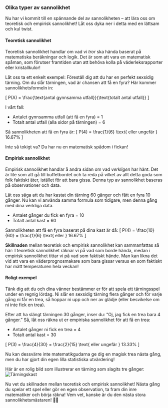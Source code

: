 ### Olika typer av sannolikhet

Nu har vi kommit till en spännande del av sannolikheten – att lära oss om teoretisk och empirisk sannolikhet! Låt oss dyka ner i detta med en lättsam och kul twist. 

#### Teoretisk sannolikhet

Teoretisk sannolikhet handlar om vad vi *tror* ska hända baserat på matematiska beräkningar och logik. Det är som att vara en matematisk spåman, som förutser framtiden utan att behöva kolla på väderleksrapporter eller kristallkulor!

Låt oss ta ett enkelt exempel: Föreställ dig att du har en perfekt sexsidig tärning. Om du slår tärningen, vad är chansen att få en fyra? Här kommer sannolikhetsformeln in: 

\[
P(A) = \frac{\text{antal gynnsamma utfall}}{\text{totalt antal utfall}}
\]

I vårt fall:
- Antalet gynnsamma utfall (att få en fyra) = 1
- Totalt antal utfall (alla sidor på tärningen) = 6

Så sannolikheten att få en fyra är:
\[
P(4) = \frac{1}{6} \text{ eller ungefär } 16.67\%
\]

Inte så tokigt va? Du har nu en matematisk spådom i fickan!

#### Empirisk sannolikhet

Empirisk sannolikhet handlar å andra sidan om vad *verkligen* har hänt. Det är lite som att gå till buffetbordet och ta reda på vilket av allt detta goda som folk faktiskt äter, istället för att bara gissa. Denna typ av sannolikhet baseras på observationer och data.

Låt oss säga att du har kastat din tärning 60 gånger och fått en fyra 10 gånger. Nu kan vi använda samma formula som tidigare, men denna gång med dina verkliga data.

- Antalet gånger du fick en fyra = 10
- Totalt antal kast = 60

Sannolikheten att få en fyra baserat på dina kast är då:
\[
P(4) = \frac{10}{60} = \frac{1}{6} \text{ eller } 16.67\%
\]

**Skillnaden** mellan teoretisk och empirisk sannolikhet kan sammanfattas så här: I teoretisk sannolikhet räknar vi på vad som borde hända, medan i empirisk sannolikhet tittar vi på vad som faktiskt hände. Man kan likna det vid att vara en väderprognosmakare som bara gissar versus en som faktiskt har mätt temperaturen hela veckan!

#### Roligt exempel

Tänk dig att du och dina vänner bestämmer er för att spela ett tärningsspel under en regnig lördag. Ni slår en sexsidig tärning flera gånger och för varje gång ni får en trea, så hoppar ni upp och ner av glädje (eller besvikelse om ni inte fick en trea). 

Efter att ha slängt tärningen 30 gånger, inser du: “Oj, jag fick en trea bara 4 gånger.” Så, låt oss räkna ut er empiriska sannolikhet för att få en trea:

- Antalet gånger ni fick en trea = 4
- Totalt antal kast = 30

\[
P(3) = \frac{4}{30} = \frac{2}{15} \text{ eller ungefär } 13.33\%
\]

Nu kan dessvärre inte matematikgudarna ge dig en magisk trea nästa gång, men du har gjort din egen lilla statistiska utvärdering!

Här är en rolig bild som illustrerar en tärning som slagits tre gånger: ![Tärningskast](https://example.com/tärningskast.png)

Nu vet du skillnaden mellan teoretisk och empirisk sannolikhet! Nästa gång du spelar ett spel eller gör en egen observation, ta fram din inre matematiker och börja räkna! Vem vet, kanske är du den nästa stora sannolikhetsmästaren! 🎲✨